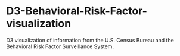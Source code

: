 # D3-Behavioral-Risk-Factor-visualization
 D3 visualization of information from the U.S. Census Bureau and the Behavioral Risk Factor Surveillance System.
